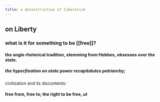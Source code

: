 ```yaml
---
title: a deconstruction of liberalism
---
```


## on Liberty
### what is it for something to be [[free]]?
#### the anglo rhetorical tradition, stemming from Hobbes, obsesses over the state.
##### the hyperfixation on state power recapitalutes patriarchy;
civilization and its discontents:
#### free from, free to; the right to be free, *ut*
